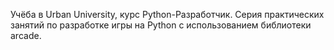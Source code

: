 Учёба в Urban University, курс Python-Разработчик. Серия практических занятий по разработке игры на Python c использованием библиотеки arcade.
